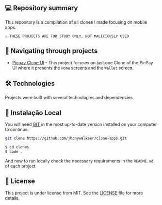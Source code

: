 ## 💻 Repository summary

This repository is a compilation of all clones I made focusing on mobile apps.

```text
⚠ THESE PROJECTS ARE FOR STUDY ONLY, NOT MALICIOUSLY USED
```

## 🚩 Navigating through projects

- [Picpay Clone UI](https://github.com/jhonywalkeer/clone-apps/tree/main/picpay-clone-ui) - This project focuses on just one Clone of the PicPay UI where it presents the `Home` screens and the `Wallet` screen.



## 🛠 Technologies

Projects were built with several technologies and dependencies

## 🔨 Instalação Local

You will need [GIT](https://git-scm.com/) in the most up-to-date version installed on your computer to continue.

```bash
git clone https://github.com/jhonywalkeer/clone-apps.git

$ cd clones
$ code .
```

And now to run locally check the necessary requirements in the `README.md` of each project

## 📖 License

This project is under license from MIT. See the [LICENSE](LICENSE.md) file for more details.
